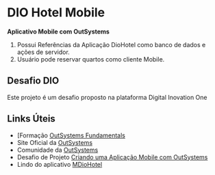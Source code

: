 # DIO Hotel Mobile

**Aplicativo Mobile com OutSystems**

1. Possui Referências da Aplicação DioHotel como banco de dados e ações de servidor.
2. Usuário pode reservar quartos como cliente Mobile.

## Desafio DIO

Este projeto é um desafio proposto na plataforma Digital Inovation One

## Links Úteis

- [Formação [OutSystems Fundamentals](https://web.dio.me/track/formacao-outsystems-fundamentals)
- Site Oficial da [OutSystems](https://www.outsystems.com/pt-br/)
- Comunidade da [OutSystems](https://www.outsystems.com/community/)
- Desafio de Projeto [Criando uma Aplicação Mobile com OutSystems](https://web.dio.me/project/criando-uma-aplicacao-mobile-com-outsystems/learning/4f2a5da1-5783-489c-97dc-b7b22186acc9?back=/track/formacao-outsystems-fundamentals&tab=undefined&moduleId=undefined)
- Lindo do aplicativo [MDioHotel](https://personal-qevrasqq.outsystemscloud.com/MDioHotel/)
